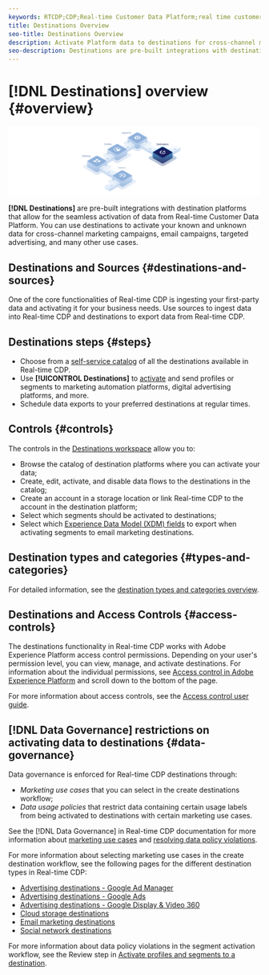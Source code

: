 ```yaml
---
keywords: RTCDP;CDP;Real-time Customer Data Platform;real time customer data platform;real time cdp;cdp;destinations;destination;rtcdp
title: Destinations Overview
seo-title: Destinations Overview
description: Activate Platform data to destinations for cross-channel marketing campaigns, emails, targeted advertising, and more.
seo-description: Destinations are pre-built integrations with destination platforms that allow for the seamless activation of data from Real-time Customer Data Platform. You can use Destinations in the Real-time Customer Data Platform to activate your known and unknown data for cross-channel marketing campaigns, email campaigns, targeted advertising, and many other use cases.
---
```


# [!DNL Destinations] overview {#overview}

![Destinations overview banner](./assets/overview/destinations-overview-banner.png)

**[!DNL Destinations]** are pre-built integrations with destination platforms that allow for the seamless activation of data from Real-time Customer Data Platform. You can use destinations to activate your known and unknown data for cross-channel marketing campaigns, email campaigns, targeted advertising, and many other use cases.

## Destinations and Sources {#destinations-and-sources}

One of the core functionalities of Real-time CDP is ingesting your first-party data and activating it for your business needs. Use sources to ingest data into Real-time CDP and destinations to export data from Real-time CDP. 

## Destinations steps {#steps}

* Choose from a [self-service catalog](./destinations-catalog.md) of all the destinations available in Real-time CDP.
* Use **[!UICONTROL Destinations]** to [activate](../../ui/activate-destinations.md) and send profiles or segments to marketing automation platforms, digital advertising platforms, and more.
* Schedule data exports to your preferred destinations at regular times.

## Controls {#controls}

The controls in the [Destinations workspace](./ui/destinations-workspace.md) allow you to:

* Browse the catalog of destination platforms where you can activate your data;
* Create, edit, activate, and disable data flows to the destinations in the catalog;
* Create an account in a storage location or link Real-time CDP to the account in the destination platform;
* Select which segments should be activated to destinations;
* Select which [Experience Data Model (XDM) fields](../xdm/home.md) to export when activating segments to email marketing destinations.

## Destination types and categories {#types-and-categories}

For detailed information, see the [destination types and categories overview](./destination-types.md).

## Destinations and Access Controls {#access-controls}

The destinations functionality in Real-time CDP works with Adobe Experience Platform access control permissions. Depending on your user's permission level, you can view, manage, and activate destinations. For information about the individual permissions, see [Access control in Adobe Experience Platform](../access-control/home.md) and scroll down to the bottom of the page.

For more information about access controls, see the [Access control user guide](../access-control/ui/overview.md).

## [!DNL Data Governance] restrictions on activating data to destinations {#data-governance}

Data governance is enforced for Real-time CDP destinations through:

* *Marketing use cases* that you can select in the create destinations workflow;
* *Data usage policies* that restrict data containing certain usage labels from being activated to destinations with certain marketing use cases.
  
See the [!DNL Data Governance] in Real-time CDP documentation for more information about [marketing use cases](../rtcdp/privacy/data-governance-overview.md#destinations) and [resolving data policy violations](../rtcdp/privacy/data-governance-overview.md#enforcement).

For more information about selecting marketing use cases in the create destination workflow, see the following pages for the different destination types in Real-time CDP:

* [Advertising destinations - Google Ad Manager ](./catalog/advertising/google-ad-manager.md)
* [Advertising destinations - Google Ads](./catalog/advertising/google-ads-destination.md)
* [Advertising destinations - Google Display & Video 360 ](./catalog/advertising/google-dv360-destination.md)
* [Cloud storage destinations](./catalog/cloud-storage/workflow.md)
* [Email marketing destinations](./catalog/email-marketing/overview.md)
* [Social network destinations](./catalog/social-network/workflow.md)

For more information about data policy violations in the segment activation workflow, see the Review step in [Activate profiles and segments to a destination](./ui/activate-destinations.md#review).